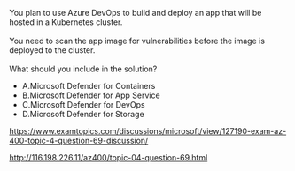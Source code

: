 You plan to use Azure DevOps to build and deploy an app that will be hosted in a Kubernetes cluster.<br/><br/>You need to scan the app image for vulnerabilities before the image is deployed to the cluster.<br/><br/>What should you include in the solution?<ul><li class="multi-choice-item correct-hidden"><span class="multi-choice-letter" data-choice-letter="A">A.</span>Microsoft Defender for Containers</li><li class="multi-choice-item"><span class="multi-choice-letter" data-choice-letter="B">B.</span>Microsoft Defender for App Service</li><li class="multi-choice-item"><span class="multi-choice-letter" data-choice-letter="C">C.</span>Microsoft Defender for DevOps</li><li class="multi-choice-item"><span class="multi-choice-letter" data-choice-letter="D">D.</span>Microsoft Defender for Storage</li></ul><p><a href="https://www.examtopics.com/discussions/microsoft/view/127190-exam-az-400-topic-4-question-69-discussion/">https://www.examtopics.com/discussions/microsoft/view/127190-exam-az-400-topic-4-question-69-discussion/</a></p><p><a href="http://116.198.226.11/az400/topic-04-question-69.html">http://116.198.226.11/az400/topic-04-question-69.html</a></p><script src="https://giscus.app/client.js"                    data-repo="azsamples/az204"                    data-repo-id="R_kgDOMRXzDQ"                    data-category="General"                    data-category-id="DIC_kwDOMRXzDc4Cgi27"                    data-mapping="pathname"                    data-strict="0"                    data-reactions-enabled="0"                    data-emit-metadata="0"                    data-input-position="bottom"                    data-theme="preferred_color_scheme"                    data-lang="en"                    crossorigin="anonymous"                    async>                    </script>